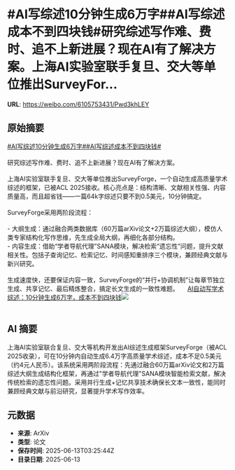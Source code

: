 # #AI写综述10分钟生成6万字##AI写综述成本不到四块钱#研究综述写作难、费时、追不上新进展？现在AI有了解决方案。上海AI实验室联手复旦、交大等单位推出SurveyFor...

**URL**: https://weibo.com/6105753431/Pwd3khLEY

## 原始摘要

<a href="https://m.weibo.cn/search?containerid=231522type%3D1%26t%3D10%26q%3D%23AI%E5%86%99%E7%BB%BC%E8%BF%B010%E5%88%86%E9%92%9F%E7%94%9F%E6%88%906%E4%B8%87%E5%AD%97%23&amp;extparam=%23AI%E5%86%99%E7%BB%BC%E8%BF%B010%E5%88%86%E9%92%9F%E7%94%9F%E6%88%906%E4%B8%87%E5%AD%97%23" data-hide=""><span class="surl-text">#AI写综述10分钟生成6万字#</span></a><a href="https://m.weibo.cn/search?containerid=231522type%3D1%26t%3D10%26q%3D%23AI%E5%86%99%E7%BB%BC%E8%BF%B0%E6%88%90%E6%9C%AC%E4%B8%8D%E5%88%B0%E5%9B%9B%E5%9D%97%E9%92%B1%23&amp;extparam=%23AI%E5%86%99%E7%BB%BC%E8%BF%B0%E6%88%90%E6%9C%AC%E4%B8%8D%E5%88%B0%E5%9B%9B%E5%9D%97%E9%92%B1%23" data-hide=""><span class="surl-text">#AI写综述成本不到四块钱#</span></a><br><br>研究综述写作难、费时、追不上新进展？现在AI有了解决方案。<br><br>上海AI实验室联手复旦、交大等单位推出SurveyForge，一个自动生成高质量学术综述的框架，已被ACL 2025接收。核心亮点是：结构清晰、文献相关性强、内容质量高，而且超省钱——一篇64k字综述只要不到0.5美元，10分钟搞定。<br><br>SurveyForge采用两阶段流程：<br><br>- 大纲生成：通过融合两类数据库（60万篇arXiv论文+2万篇综述大纲），模仿人类专家结构化写作思维，先生成全局大纲，再细化各部分结构。<br>- 内容生成：借助“学者导航代理”SANA模块，解决检索“遗忘性”问题，提升文献相关性。包括子查询记忆、检索记忆、时间感知重排序三个模块，兼顾经典文献与新兴研究。<br><br>生成速度快，还要保证内容一致，SurveyForge的“并行+协调机制”让每章节独立生成、共享记忆、最后精炼整合，搞定长文生成的一致性难题。 <a href="https://weibo.com/ttarticle/p/show?id=2309405176766745673788" data-hide=""><span class="url-icon"><img style="width: 1rem;height: 1rem" src="https://h5.sinaimg.cn/upload/2015/09/25/3/timeline_card_small_article_default.png" referrerpolicy="no-referrer"></span><span class="surl-text">AI自动写学术综述：10分钟生成6万字，成本不到四块钱</span></a><img style="" src="https://tvax3.sinaimg.cn/large/006Fd7o3gy1i2coi0r26mj30rs0fmdhp.jpg" referrerpolicy="no-referrer"><br><br>

## AI 摘要

上海AI实验室联合复旦、交大等机构开发出AI综述生成框架SurveyForge（被ACL 2025收录），可在10分钟内自动生成6.4万字高质量学术综述，成本不足0.5美元（约4元人民币）。该系统采用两阶段流程：先通过融合60万篇arXiv论文和2万篇综述大纲生成结构化框架，再通过"学者导航代理"SANA模块智能检索文献，解决传统检索的遗忘性问题。采用并行生成+记忆共享技术确保长文本一致性，能同时兼顾经典文献与前沿研究，显著提升学术写作效率。

## 元数据

- **来源**: ArXiv
- **类型**: 论文
- **保存时间**: 2025-06-13T03:25:44Z
- **目录日期**: 2025-06-13
